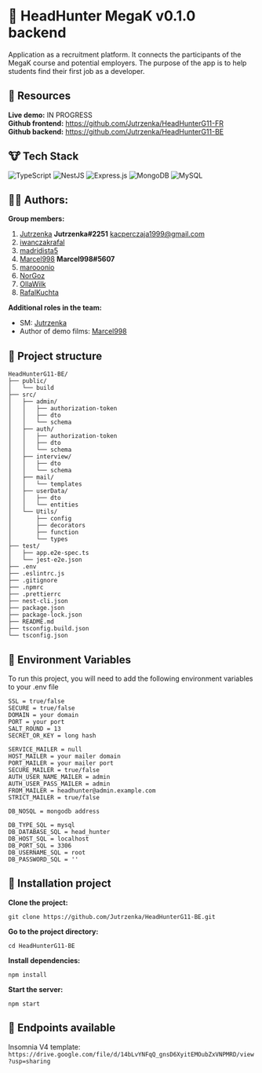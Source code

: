 # :construction_worker: HeadHunter MegaK v0.1.0 backend
Application as a recruitment platform. It connects the participants of the MegaK course and potential employers. The purpose of the app is to help students find their first job as a developer.
## :bear: Resources
**Live demo:** IN PROGRESS \
**Github frontend:** https://github.com/Jutrzenka/HeadHunterG11-FR \
**Github backend:** https://github.com/Jutrzenka/HeadHunterG11-BE
## :cow: Tech Stack
![TypeScript](https://img.shields.io/badge/typescript-%23007ACC.svg?style=for-the-badge&logo=typescript&logoColor=white)
![NestJS](https://img.shields.io/badge/nestjs-%23E0234E.svg?style=for-the-badge&logo=nestjs&logoColor=white)
![Express.js](https://img.shields.io/badge/express.js-%23404d59.svg?style=for-the-badge&logo=express&logoColor=%2361DAFB)
![MongoDB](https://img.shields.io/badge/MongoDB-%234ea94b.svg?style=for-the-badge&logo=mongodb&logoColor=white)
![MySQL](https://img.shields.io/badge/mysql-%2300f.svg?style=for-the-badge&logo=mysql&logoColor=white)
## :guardsman: Authors:
**Group members:**
1. [Jutrzenka](https://github.com/Jutrzenka) **Jutrzenka#2251** kacperczaja1999@gmail.com
2. [iwanczakrafal](https://github.com/iwanczakrafal)
3. [madridista5](https://github.com/madridista5)
4. [Marcel998](https://github.com/Marcel998) **Marcel998#5607**
5. [marooonio](https://github.com/marooonio)
6. [NorGoz](https://github.com/NorGoz)
7. [OllaWilk](https://github.com/OllaWilk)
8. [RafalKuchta](https://github.com/RafalKuchta)

**Additional roles in the team:**
- SM: [Jutrzenka](https://github.com/Jutrzenka)
- Author of demo films: [Marcel998](https://github.com/Marcel998)

## :camel: Project structure
```
HeadHunterG11-BE/
├── public/
│   └── build
├── src/
│   ├── admin/
│   │   ├── authorization-token
│   │   ├── dto
│   │   └── schema
│   ├── auth/
│   │   ├── authorization-token
│   │   ├── dto
│   │   └── schema
│   ├── interview/
│   │   ├── dto
│   │   └── schema
│   ├── mail/
│   │   └── templates
│   ├── userData/
│   │   ├── dto
│   │   └── entities
│   └── Utils/
│       ├── config
│       ├── decorators
│       ├── function
│       └── types
├── test/
│   ├── app.e2e-spec.ts
│   └── jest-e2e.json
├── .env
├── .eslintrc.js
├── .gitignore
├── .npmrc
├── .prettierrc
├── nest-cli.json
├── package.json
├── package-lock.json
├── README.md
├── tsconfig.build.json
└── tsconfig.json
```
## :panda_face: Environment Variables

To run this project, you will need to add the following environment variables to your .env file
```.env
SSL = true/false
SECURE = true/false
DOMAIN = your domain
PORT = your port
SALT_ROUND = 13
SECRET_OR_KEY = long hash

SERVICE_MAILER = null
HOST_MAILER = your mailer domain
PORT_MAILER = your mailer port
SECURE_MAILER = true/false
AUTH_USER_NAME_MAILER = admin
AUTH_USER_PASS_MAILER = admin
FROM_MAILER = headhunter@admin.example.com
STRICT_MAILER = true/false

DB_NOSQL = mongodb address

DB_TYPE_SQL = mysql
DB_DATABASE_SQL = head_hunter
DB_HOST_SQL = localhost
DB_PORT_SQL = 3306
DB_USERNAME_SQL = root
DB_PASSWORD_SQL = ''
```
## :dragon_face: Installation project

**Clone the project:**
```
git clone https://github.com/Jutrzenka/HeadHunterG11-BE.git
```
**Go to the project directory:**
```
cd HeadHunterG11-BE
```
**Install dependencies:**
```
npm install
```
**Start the server:**
```
npm start
```
## :racehorse: Endpoints available
Insomnia V4 template: `https://drive.google.com/file/d/14bLvYNFqQ_gnsD6XyitEMOubZxVNPMRD/view?usp=sharing`

